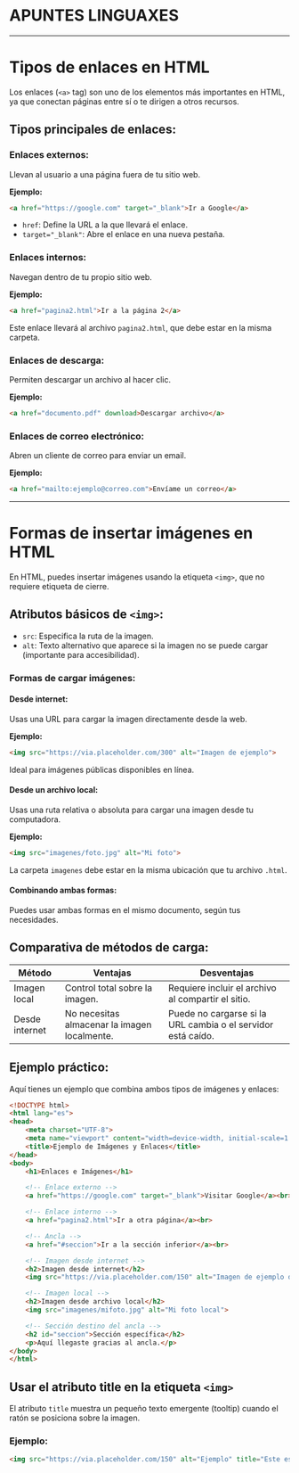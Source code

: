 # APUNTES LINGUAXES
---

# Tipos de enlaces en HTML

Los enlaces (`<a>` tag) son uno de los elementos más importantes en HTML, ya que conectan páginas entre sí o te dirigen a otros recursos.

## Tipos principales de enlaces:

### Enlaces externos:
Llevan al usuario a una página fuera de tu sitio web.

**Ejemplo:**
```html
<a href="https://google.com" target="_blank">Ir a Google</a>
```
- `href`: Define la URL a la que llevará el enlace.
- `target="_blank"`: Abre el enlace en una nueva pestaña.

### Enlaces internos:
Navegan dentro de tu propio sitio web.

**Ejemplo:**
```html
<a href="pagina2.html">Ir a la página 2</a>
```
Este enlace llevará al archivo `pagina2.html`, que debe estar en la misma carpeta.


### Enlaces de descarga:
Permiten descargar un archivo al hacer clic.

**Ejemplo:**
```html
<a href="documento.pdf" download>Descargar archivo</a>
```

### Enlaces de correo electrónico:
Abren un cliente de correo para enviar un email.

**Ejemplo:**
```html
<a href="mailto:ejemplo@correo.com">Envíame un correo</a>
```
___
# Formas de insertar imágenes en HTML

En HTML, puedes insertar imágenes usando la etiqueta `<img>`, que no requiere etiqueta de cierre.

## Atributos básicos de `<img>`:
- `src`: Especifica la ruta de la imagen.
- `alt`: Texto alternativo que aparece si la imagen no se puede cargar (importante para accesibilidad).

### Formas de cargar imágenes:

#### Desde internet:
Usas una URL para cargar la imagen directamente desde la web.

**Ejemplo:**
```html
<img src="https://via.placeholder.com/300" alt="Imagen de ejemplo">
```
Ideal para imágenes públicas disponibles en línea.

#### Desde un archivo local:
Usas una ruta relativa o absoluta para cargar una imagen desde tu computadora.

**Ejemplo:**
```html
<img src="imagenes/foto.jpg" alt="Mi foto">
```
La carpeta `imagenes` debe estar en la misma ubicación que tu archivo `.html`.

#### Combinando ambas formas:
Puedes usar ambas formas en el mismo documento, según tus necesidades.

## Comparativa de métodos de carga:

| Método           | Ventajas                                  | Desventajas                                     |
|-------------------|-------------------------------------------|------------------------------------------------|
| Imagen local      | Control total sobre la imagen.           | Requiere incluir el archivo al compartir el sitio. |
| Desde internet    | No necesitas almacenar la imagen localmente. | Puede no cargarse si la URL cambia o el servidor está caído. |

## Ejemplo práctico:

Aquí tienes un ejemplo que combina ambos tipos de imágenes y enlaces:

```html
<!DOCTYPE html>
<html lang="es">
<head>
    <meta charset="UTF-8">
    <meta name="viewport" content="width=device-width, initial-scale=1.0">
    <title>Ejemplo de Imágenes y Enlaces</title>
</head>
<body>
    <h1>Enlaces e Imágenes</h1>

    <!-- Enlace externo -->
    <a href="https://google.com" target="_blank">Visitar Google</a><br>

    <!-- Enlace interno -->
    <a href="pagina2.html">Ir a otra página</a><br>

    <!-- Ancla -->
    <a href="#seccion">Ir a la sección inferior</a><br>

    <!-- Imagen desde internet -->
    <h2>Imagen desde internet</h2>
    <img src="https://via.placeholder.com/150" alt="Imagen de ejemplo desde internet">

    <!-- Imagen local -->
    <h2>Imagen desde archivo local</h2>
    <img src="imagenes/mifoto.jpg" alt="Mi foto local">

    <!-- Sección destino del ancla -->
    <h2 id="seccion">Sección específica</h2>
    <p>Aquí llegaste gracias al ancla.</p>
</body>
</html>
```

## Usar el atributo title en la etiqueta `<img>`

El atributo `title` muestra un pequeño texto emergente (tooltip) cuando el ratón se posiciona sobre la imagen.

### Ejemplo:

```html
<img src="https://via.placeholder.com/150" alt="Ejemplo" title="Este es un tooltip al pasar el ratón">

